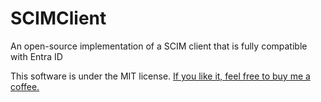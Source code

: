 # SCIMClient
An open-source implementation of a SCIM client that is fully compatible with Entra ID

This software is under the MIT license. [If you like it, feel free to buy me a coffee.](buymeacoffee.com/Tobiesen)
